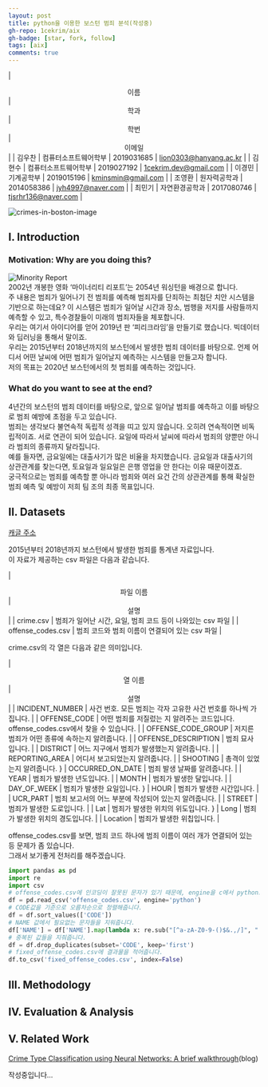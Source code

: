 ```yaml
---
layout: post
title: python을 이용한 보스턴 범죄 분석(작성중)
gh-repo: 1cekrim/aix
gh-badge: [star, fork, follow]
tags: [aix]
comments: true
---
```


| <center>이름</center> | <center> 학과 </center> | <center>학번</center> | <center>이메일</center> |
| 김우찬 | 컴퓨터소프트웨어학부 | 2019031685 | lion0303@hanyang.ac.kr |
| 김현수 | 컴퓨터소프트웨어학부 | 2019027192 | 1cekrim.dev@gmail.com |
| 이경민 | 기계공학부           | 2019015196 | kminsmin@gmail.com |
| 조영환 | 원자력공학과         | 2014058386 | jyh4997@naver.com |
| 최민기 | 자연환경공학과       | 2017080746 | tjsrhr136@naver.com |

![crimes-in-boston-image](https://storage.googleapis.com/kaggle-datasets-images/49781/90388/0e523321547c24d989c910879491fce7/dataset-cover.JPG?t=2018-09-04-17-52-47)

## I. Introduction

### Motivation: Why are you doing this?
![Minority Report](https://ww.namu.la/s/06a79176babdc3957a67d9adbbc8614f934adea355ce3417d5596f9a236f50a6aa47b9aa4ad9d39ba60f03d8ed5a0dc419a86f9f915af409b6783259cc253aba33c4b3681cf5dc504a62c0f44f6af8131b7aa60c550d5afb0ad94f4addc633c0)<br>
2002년 개봉한 영화 ‘마이너리티 리포트’는 2054년 워싱턴을 배경으로 합니다.<br>
주 내용은 범죄가 일어나기 전 범죄를 예측해 범죄자를 단죄하는 최첨단 치안 시스템을 기반으로 하는데요? 이 시스템은 범죄가 일어날 시간과 장소, 범행을 저지를 사람들까지 예측할 수 있고, 특수경찰들이 미래의 범죄자들을 체포합니다.<br>
우리는 여기서 아이디어를 얻어 2019년 판 ‘피리크라임’을 만들기로 했습니다. 빅데이터와 딥러닝을 통해서 말이죠.<br>
우리는 2015년부터 2018년까지의 보스턴에서 발생한 범죄 데이터를 바탕으로. 언제 어디서 어떤 날씨에 어떤 범죄가 일어날지 예측하는 시스템을 만들고자 합니다.<br>
저의 목표는 2020년 보스턴에서의 첫 범죄를 예측하는 것입니다.

### What do you want to see at the end?
4년간의 보스턴의 범죄 데이터를 바탕으로, 앞으로 일어날 범죄를 예측하고 이를 바탕으로 범죄 예방에 초점을 두고 있습니다.<br>
범죄는 생각보다 불연속적 독립적 성격을 띠고 있지 않습니다. 오히려 연속적이면 비독립적이죠. 서로 연관이 되어 있습니다. 요일에 따라서 날씨에 따라서 범죄의 양뿐만 아니라 범죄의 종류까지 달라집니다.<br>
예를 들자면, 금요일에는 대출사기가 많은 비율을 차지했습니다. 금요일과 대출사기의 상관관계를 찾는다면, 토요일과 일요일은 은행 영업을 안 한다는 이유 때문이겠죠.<br>
궁극적으로는 범죄를 예측할 뿐 아니라 범죄와 여러 요건 간의 상관관계를 통해 확실한 범죄 예측 및 예방이 저희 팀 조의 최종 목표입니다. 

## II. Datasets

[캐글 주소](https://www.kaggle.com/AnalyzeBoston/crimes-in-boston)

2015년부터 2018년까지 보스턴에서 발생한 범죄를 통계낸 자료입니다.<br>
이 자료가 제공하는 csv 파일은 다음과 같습니다.<br>

| <center>파일 이름</center> | <center>설명</center> |
| crime.csv | 범죄가 일어난 시간, 요일, 범죄 코드 등이 나와있는 csv 파일 |
| offense_codes.csv | 범죄 코드와 범죄 이름이 연결되어 있는 csv 파일 |

crime.csv의 각 열은 다음과 같은 의미입니다.

| <center>열 이름</center> | <center>설명</center> |
| INCIDENT_NUMBER | 사건 번호. 모든 범죄는 각자 고유한 사건 번호를 하나씩 가집니다. |
| OFFENSE_CODE | 어떤 범죄를 저질렀는 지 알려주는 코드입니다. offense_codes.csv에서 찾을 수 있습니다. |
| OFFENSE_CODE_GROUP | 저지른 범죄가 어떤 종류에 속하는지 알려줍니다. |
| OFFENSE_DESCRIPTION | 범죄 묘사입니다. |
| DISTRICT | 어느 지구에서 범죄가 발생했는지 알려줍니다. |
| REPORTING_AREA | 어디서 보고되었는지 알려줍니다. |
| SHOOTING | 총격이 있었는지 알려줍니다. }
| OCCURRED_ON_DATE | 범죄 발생 날짜를 알려줍니다. |
| YEAR | 범죄가 발생한 년도입니다. |
| MONTH | 범죄가 발생한 달입니다. |
| DAY_OF_WEEK | 범죄가 발생한 요일입니다. }
| HOUR | 범죄가 발생한 시간입니다. |
| UCR_PART | 범죄 보고서의 어느 부분에 작성되어 있는지 알려줍니다. |
| STREET | 범죄가 발생한 도로입니다. |
| Lat | 범죄가 발생한 위치의 위도입니다. }
| Long | 범죄가 발생한 위치의 경도입니다. |
| Location | 범죄가 발생한 위칩입니다. |

offense_codes.csv를 보면, 범죄 코드 하나에 범죄 이름이 여러 개가 연결되어 있는 등 문제가 좀 있습니다.<br>
그래서 보기좋게 전처리를 해주겠습니다.

```python
import pandas as pd
import re
import csv
# offense_codes.csv에 인코딩이 잘못된 문자가 있기 때문에, engine을 c에서 python으로 바꿔줘야 합니다.
df = pd.read_csv('offense_codes.csv', engine='python')
# CODE값을 기준으로 오름차순으로 정렬해줍니다.
df = df.sort_values(['CODE'])
# NAME 값에서 필요없는 문자들을 지워줍니다.
df['NAME'] = df['NAME'].map(lambda x: re.sub("[^a-zA-Z0-9-()$&.,/]", " ", x))
# 중복된 값들을 지줘줍니다.
df = df.drop_duplicates(subset='CODE', keep='first')
# fixed_offense_codes.csv에 결과물을 적어줍니다.
df.to_csv('fixed_offense_codes.csv', index=False)
```

## III. Methodology


## IV. Evaluation & Analysis


## V. Related Work
[Crime Type Classification using Neural Networks: A brief walkthrough](https://medium.com/@nicksypark/crime-type-classification-using-neural-networks-a-brief-walkthrough-841b273f9afe)(blog)

작성중입니다...